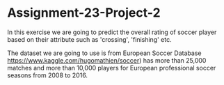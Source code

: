 # Assignment-23-Project-2

In this exercise we are going to predict the overall rating of soccer player based on their attribute such as 'crossing', 'finishing' etc.

The dataset we are going to use is from European Soccer Database https://www.kaggle.com/hugomathien/soccer) has more than 25,000 matches and more than 10,000 players for European professional soccer seasons from 2008 to 2016.
